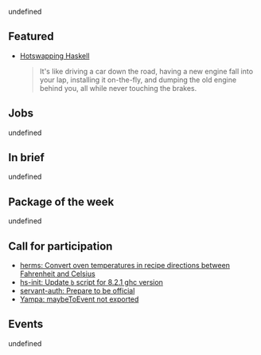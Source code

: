 <!-- 2017-10-19 -->

undefined

## Featured

-   [Hotswapping Haskell](https://simonmar.github.io/posts/2017-10-17-hotswapping-haskell.html)

    > It's like driving a car down the road, having a new engine fall into your lap, installing it on-the-fly, and dumping the old engine behind you, all while never touching the brakes.

## Jobs

undefined

## In brief

undefined

## Package of the week

undefined

## Call for participation

-   [herms: Convert oven temperatures in recipe directions between Fahrenheit and Celsius](https://github.com/JackKiefer/herms/issues/39)
-   [hs-init: Update `b` script for 8.2.1 ghc version](https://github.com/vrom911/hs-init/issues/27)
-   [servant-auth: Prepare to be official](https://github.com/haskell-servant/servant-auth/issues/64)
-   [Yampa: maybeToEvent not exported](https://github.com/ivanperez-keera/Yampa/issues/28)

## Events

undefined

